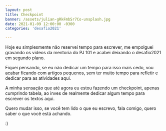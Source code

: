```yaml
---
layout: post
title: Checkpoint
banner: /assets/julian-gRkFmbSr7Co-unsplash.jpg
date: 2021-01-09 12:00:00 -0300
categories: 'desafio2021'

---
```


Hoje eu simplesmente não reservei tempo para escrever, me empolguei gravando os videos da mentoria do PJ 101 e acabei deixando o desafio2021 em segundo plano.

Fiquei pensando, se eu não dedicar um tempo para isso mais cedo, vou acabar ficando com artigos pequenos, sem ter muito tempo para refletir e dedicar para as atividades aqui.

A minha sensação que até agora eu estou fazendo um checkpoint, apenas cumprindo tabela, ao inves de realmente dedicar algum tempo para escrever os textos aqui.

Quero mudar isso, se você tem lido o que eu escrevo, fala comigo, quero saber o que você está achando.

:)
